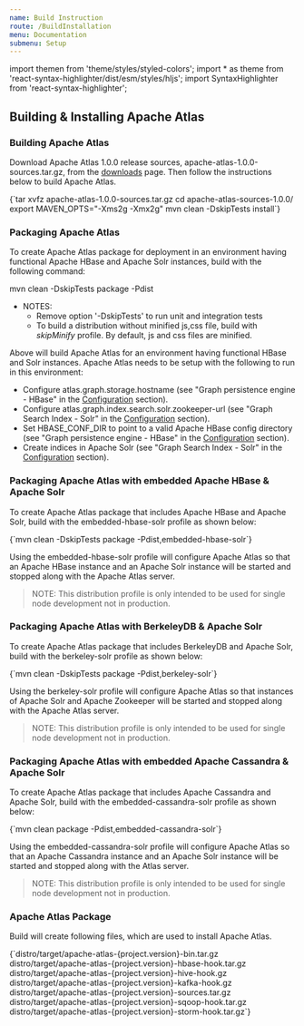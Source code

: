 ```yaml
---
name: Build Instruction
route: /BuildInstallation
menu: Documentation
submenu: Setup
---
```


import  themen  from 'theme/styles/styled-colors';
import  * as theme  from 'react-syntax-highlighter/dist/esm/styles/hljs';
import SyntaxHighlighter from 'react-syntax-highlighter';

## Building & Installing Apache Atlas

### Building Apache Atlas
Download Apache Atlas 1.0.0 release sources, apache-atlas-1.0.0-sources.tar.gz, from the [downloads](#/Downloads) page.
Then follow the instructions below to build Apache Atlas.



<SyntaxHighlighter wrapLines={true} language="powershell" style={theme.dark}>
{`tar xvfz apache-atlas-1.0.0-sources.tar.gz
cd apache-atlas-sources-1.0.0/
export MAVEN_OPTS="-Xms2g -Xmx2g"
mvn clean -DskipTests install`}
</SyntaxHighlighter>


### Packaging Apache Atlas
To create Apache Atlas package for deployment in an environment having functional Apache HBase and Apache Solr instances, build with the following command:

<SyntaxHighlighter wrapLines={true} language="powershell" style={theme.dark}>
mvn clean -DskipTests package -Pdist
</SyntaxHighlighter>

   * NOTES:
      * Remove option '-DskipTests' to run unit and integration tests
      * To build a distribution without minified js,css file, build with _skipMinify_ profile. By default, js and css files are minified.


Above will build Apache Atlas for an environment having functional HBase and Solr instances. Apache Atlas needs to be setup with the following to run in this environment:
   * Configure atlas.graph.storage.hostname (see "Graph persistence engine - HBase" in the [Configuration](#/Configuration) section).
   * Configure atlas.graph.index.search.solr.zookeeper-url (see "Graph Search Index - Solr" in the [Configuration](#/Configuration) section).
   * Set HBASE_CONF_DIR to point to a valid Apache HBase config directory (see "Graph persistence engine - HBase" in the [Configuration](#/Configuration) section).
   * Create indices in Apache Solr (see "Graph Search Index - Solr" in the [Configuration](#/Configuration) section).


### Packaging Apache Atlas with embedded Apache HBase & Apache Solr
To create Apache Atlas package that includes Apache HBase and Apache Solr, build with the embedded-hbase-solr profile as shown below:

<SyntaxHighlighter wrapLines={true} language="powershell" style={theme.dark}>
{`mvn clean -DskipTests package -Pdist,embedded-hbase-solr`}
</SyntaxHighlighter>

Using the embedded-hbase-solr profile will configure Apache Atlas so that an Apache HBase instance and an Apache Solr instance will be started and stopped along with the Apache Atlas server.

>NOTE: This distribution profile is only intended to be used for single node development not in production.

### Packaging Apache Atlas with BerkeleyDB & Apache Solr
To create Apache Atlas package that includes BerkeleyDB and Apache Solr, build with the berkeley-solr profile as shown below:

<SyntaxHighlighter wrapLines={true} language="powershell" style={theme.dark}>
{`mvn clean -DskipTests package -Pdist,berkeley-solr`}
</SyntaxHighlighter>

Using the berkeley-solr profile will configure Apache Atlas so that instances of Apache Solr and Apache Zookeeper will be started and stopped along with the Apache Atlas server.

>NOTE: This distribution profile is only intended to be used for single node development not in production.

### Packaging Apache Atlas with embedded Apache Cassandra & Apache Solr
To create Apache Atlas package that includes Apache Cassandra and Apache Solr, build with the embedded-cassandra-solr profile as shown below:

<SyntaxHighlighter wrapLines={true} language="powershell" style={theme.dark}>
{`mvn clean package -Pdist,embedded-cassandra-solr`}
</SyntaxHighlighter>

Using the embedded-cassandra-solr profile will configure Apache Atlas so that an Apache Cassandra instance and an Apache Solr instance will be started and stopped along with the Atlas server.

>NOTE: This distribution profile is only intended to be used for single node development not in production.

### Apache Atlas Package
Build will create following files, which are used to install Apache Atlas.


<SyntaxHighlighter wrapLines={true} language="powershell" style={theme.dark}>
{`distro/target/apache-atlas-{project.version}-bin.tar.gz
distro/target/apache-atlas-{project.version}-hbase-hook.tar.gz
distro/target/apache-atlas-{project.version}-hive-hook.gz
distro/target/apache-atlas-{project.version}-kafka-hook.gz
distro/target/apache-atlas-{project.version}-sources.tar.gz
distro/target/apache-atlas-{project.version}-sqoop-hook.tar.gz
distro/target/apache-atlas-{project.version}-storm-hook.tar.gz`}
</SyntaxHighlighter>
